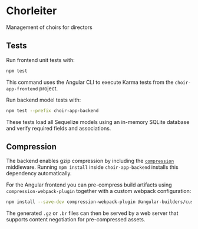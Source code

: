 # Chorleiter

Management of choirs for directors

## Tests

Run frontend unit tests with:

```bash
npm test
```

This command uses the Angular CLI to execute Karma tests from the `choir-app-frontend` project.

Run backend model tests with:

```bash
npm test --prefix choir-app-backend
```

These tests load all Sequelize models using an in-memory SQLite database and
verify required fields and associations.

## Compression

The backend enables gzip compression by including the
[`compression`](https://www.npmjs.com/package/compression) middleware. Running
`npm install` inside `choir-app-backend` installs this dependency automatically.

For the Angular frontend you can pre-compress build artifacts using
`compression-webpack-plugin` together with a custom webpack configuration:

```bash
npm install --save-dev compression-webpack-plugin @angular-builders/custom-webpack
```

The generated `.gz` or `.br` files can then be served by a web server that
supports content negotiation for pre-compressed assets.
